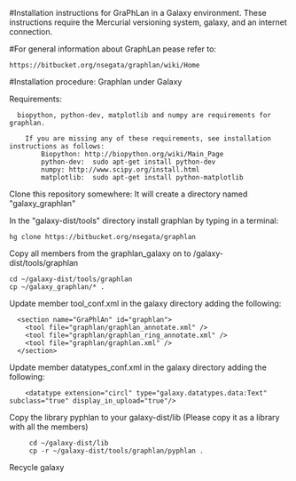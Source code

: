 #Installation instructions for GraPhLan in a Galaxy environment.
These instructions require the Mercurial versioning system, galaxy, and an internet connection.

#For general information about GraphLan pease refer to:
```
https://bitbucket.org/nsegata/graphlan/wiki/Home
```
#Installation procedure: Graphlan under Galaxy


Requirements:
```
  biopython, python-dev, matplotlib and numpy are requirements for graphlan.
 
	If you are missing any of these requirements, see installation instructions as follows:
		Biopython: http://biopython.org/wiki/Main_Page 
		python-dev:  sudo apt-get install python-dev  
		numpy: http://www.scipy.org/install.html 
		matplotlib:  sudo apt-get install python-matplotlib
```	
Clone this repository somewhere: It will create a directory named "galaxy_graphlan"

In the  "galaxy-dist/tools" directory install graphlan by typing in a terminal:
```
hg clone https://bitbucket.org/nsegata/graphlan
```

Copy all members from the graphlan_galaxy on to /galaxy-dist/tools/graphlan

```
cd ~/galaxy-dist/tools/graphlan
cp ~/galaxy_graphlan/* .
```

Update member tool_conf.xml  in the galaxy directory adding the following: 
```
  <section name="GraPhlAn" id="graphlan">
    <tool file="graphlan/graphlan_annotate.xml" />
    <tool file="graphlan/graphlan_ring_annotate.xml" />
    <tool file="graphlan/graphlan.xml" /> 
  </section>
```

Update member datatypes_conf.xml  in the galaxy directory adding the following:
```
    <datatype extension="circl" type="galaxy.datatypes.data:Text" subclass="true" display_in_upload="true"/>
```	
Copy the library pyphlan to your galaxy-dist/lib
	(Please copy it as a library with all the members)
```
	 cd ~/galaxy-dist/lib
	 cp -r ~/galaxy-dist/tools/graphlan/pyphlan .
```	
Recycle galaxy
